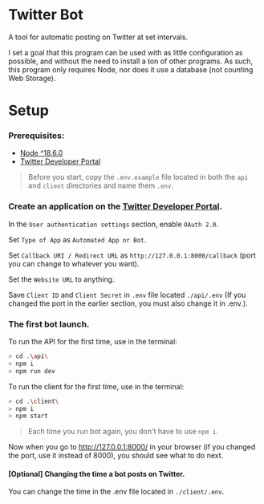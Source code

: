 # Twitter Bot

A tool for automatic posting on Twitter at set intervals.

I set a goal that this program can be used with as little configuration as possible, and without the need to install a ton of other programs. As such, this program only requires Node, nor does it use a database (not counting Web Storage).

# Setup

### Prerequisites:

- [Node ^18.6.0](https://nodejs.org/)
- [Twitter Developer Portal](https://developer.twitter.com/)

> Before you start, copy the `.env.example` file located in both the `api` and `client` directories and name them `.env`.

### Create an application on the [Twitter Developer Portal](https://developer.twitter.com/).

In the `User authentication settings` section, enable `OAuth 2.0`.

Set `Type of App` as `Automated App or Bot`.

Set `Callback URI / Redirect URL` as `http://127.0.0.1:8000/callback` (port you can change to whatever you want).

Set the `Website URL` to anything.

Save `Client ID` and `Client Secret` in `.env` file located `./api/.env` (If you changed the port in the earlier section, you must also change it in .env.).

### The first bot launch.

To run the API for the first time, use in the terminal:

```sh
> cd .\api\
> npm i
> npm run dev
```

To run the client for the first time, use in the terminal:

```sh
> cd .\client\
> npm i
> npm start
```

> Each time you run bot again, you don't have to use `npm i`.

Now when you go to http://127.0.0.1:8000/ in your browser (if you changed the port, use it instead of 8000), you should see what to do next.

#### [Optional] Changing the time a bot posts on Twitter.

You can change the time in the .env file located in `./client/.env`.
